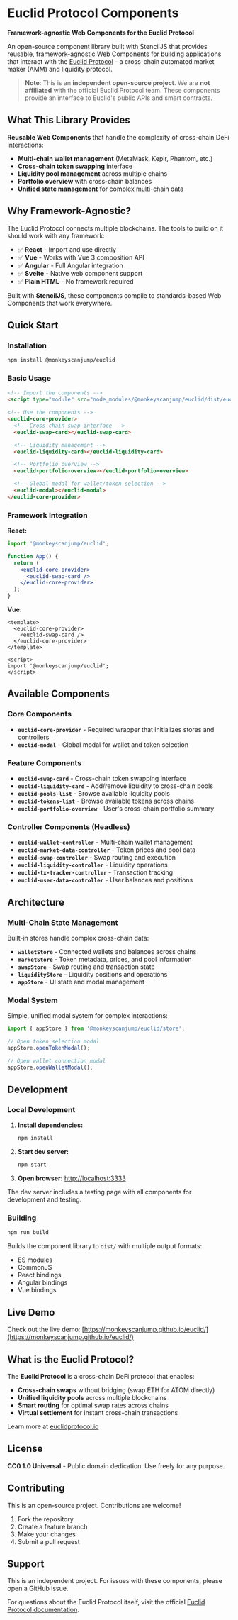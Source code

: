 
# Euclid Protocol Components

**Framework-agnostic Web Components for the Euclid Protocol**

An open-source component library built with StencilJS that provides reusable, framework-agnostic Web Components for building applications that interact with the [Euclid Protocol](https://euclidprotocol.io/) - a cross-chain automated market maker (AMM) and liquidity protocol.

> **Note**: This is an **independent open-source project**. We are **not affiliated** with the official Euclid Protocol team. These components provide an interface to Euclid's public APIs and smart contracts.

## What This Library Provides

**Reusable Web Components** that handle the complexity of cross-chain DeFi interactions:

- **Multi-chain wallet management** (MetaMask, Keplr, Phantom, etc.)
- **Cross-chain token swapping** interface
- **Liquidity pool management** across multiple chains
- **Portfolio overview** with cross-chain balances
- **Unified state management** for complex multi-chain data

## Why Framework-Agnostic?

The Euclid Protocol connects multiple blockchains. The tools to build on it should work with any framework:

- ✅ **React** - Import and use directly
- ✅ **Vue** - Works with Vue 3 composition API
- ✅ **Angular** - Full Angular integration
- ✅ **Svelte** - Native web component support
- ✅ **Plain HTML** - No framework required

Built with **StencilJS**, these components compile to standards-based Web Components that work everywhere.

## Quick Start

### Installation

```bash
npm install @monkeyscanjump/euclid
```

### Basic Usage

```html
<!-- Import the components -->
<script type="module" src="node_modules/@monkeyscanjump/euclid/dist/euclid/euclid.esm.js"></script>

<!-- Use the components -->
<euclid-core-provider>
  <!-- Cross-chain swap interface -->
  <euclid-swap-card></euclid-swap-card>

  <!-- Liquidity management -->
  <euclid-liquidity-card></euclid-liquidity-card>

  <!-- Portfolio overview -->
  <euclid-portfolio-overview></euclid-portfolio-overview>

  <!-- Global modal for wallet/token selection -->
  <euclid-modal></euclid-modal>
</euclid-core-provider>
```

### Framework Integration

**React:**

```jsx
import '@monkeyscanjump/euclid';

function App() {
  return (
    <euclid-core-provider>
      <euclid-swap-card />
    </euclid-core-provider>
  );
}
```

**Vue:**

```vue
<template>
  <euclid-core-provider>
    <euclid-swap-card />
  </euclid-core-provider>
</template>

<script>
import '@monkeyscanjump/euclid';
</script>
```

## Available Components

### Core Components

- **`euclid-core-provider`** - Required wrapper that initializes stores and controllers
- **`euclid-modal`** - Global modal for wallet and token selection

### Feature Components

- **`euclid-swap-card`** - Cross-chain token swapping interface
- **`euclid-liquidity-card`** - Add/remove liquidity to cross-chain pools
- **`euclid-pools-list`** - Browse available liquidity pools
- **`euclid-tokens-list`** - Browse available tokens across chains
- **`euclid-portfolio-overview`** - User's cross-chain portfolio summary

### Controller Components (Headless)

- **`euclid-wallet-controller`** - Multi-chain wallet management
- **`euclid-market-data-controller`** - Token prices and pool data
- **`euclid-swap-controller`** - Swap routing and execution
- **`euclid-liquidity-controller`** - Liquidity operations
- **`euclid-tx-tracker-controller`** - Transaction tracking
- **`euclid-user-data-controller`** - User balances and positions

## Architecture

### Multi-Chain State Management

Built-in stores handle complex cross-chain data:

- **`walletStore`** - Connected wallets and balances across chains
- **`marketStore`** - Token metadata, prices, and pool information
- **`swapStore`** - Swap routing and transaction state
- **`liquidityStore`** - Liquidity positions and operations
- **`appStore`** - UI state and modal management

### Modal System

Simple, unified modal system for complex interactions:

```typescript
import { appStore } from '@monkeyscanjump/euclid/store';

// Open token selection modal
appStore.openTokenModal();

// Open wallet connection modal
appStore.openWalletModal();
```

## Development

### Local Development

1. **Install dependencies:**

   ```bash
   npm install
   ```

2. **Start dev server:**

   ```bash
   npm start
   ```

3. **Open browser:** [http://localhost:3333](http://localhost:3333)

The dev server includes a testing page with all components for development and testing.

### Building

```bash
npm run build
```

Builds the component library to `dist/` with multiple output formats:
- ES modules
- CommonJS
- React bindings
- Angular bindings
- Vue bindings

## Live Demo

Check out the live demo: [https://monkeyscanjump.github.io/euclid/](https://monkeyscanjump.github.io/euclid/)

## What is the Euclid Protocol?

The **Euclid Protocol** is a cross-chain DeFi protocol that enables:

- **Cross-chain swaps** without bridging (swap ETH for ATOM directly)
- **Unified liquidity pools** across multiple blockchains
- **Smart routing** for optimal swap rates across chains
- **Virtual settlement** for instant cross-chain transactions

Learn more at [euclidprotocol.io](https://euclidprotocol.io/)

## License

**CC0 1.0 Universal** - Public domain dedication. Use freely for any purpose.

## Contributing

This is an open-source project. Contributions are welcome!

1. Fork the repository
2. Create a feature branch
3. Make your changes
4. Submit a pull request

## Support

This is an independent project. For issues with these components, please open a GitHub issue.

For questions about the Euclid Protocol itself, visit the official [Euclid Protocol documentation](https://euclidprotocol.io/).
